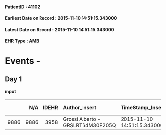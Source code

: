
#### PatientID : 41102
#### Earliest Date on Record : 2015-11-10 14:51:15.343000
#### Latest Date on Record : 2015-11-10 14:51:15.343000
#### EHR Type : AMB

# Events - 

## Day 1

#### input
|      |    N/A |   IDEHR | Author_Insert                     | TimeStamp_Insert           | EHRType   |   PatientID |   IDDigitalSignDocument | persone_vicine   |   Unnamed: 0_x.1 |   IDANAMNESI_SOCIALE | Patient   | FamigliaAltro   | Paziente_T   | FamigliaAltro_T   |   Non_Rilevabile_x.1 | Note_Non_Rilevabile_x.1   | opt_Problemi   | chk_contr_sintomi   | opt_paziente_a   | opt_famiglia_a   | opt_adeguatezza   | opt_paziente_solo   | opt_presente_assente   | Caregiver_principale   | opt_capacita     | ds_familiari_coinv       | opt_risorse_ec   | opt_caregiver_ad   | Needs     | Fragility                    |
|-----:|-------:|--------:|:----------------------------------|:---------------------------|:----------|------------:|------------------------:|:-----------------|-----------------:|---------------------:|:----------|:----------------|:-------------|:------------------|---------------------:|:--------------------------|:---------------|:--------------------|:-----------------|:-----------------|:------------------|:--------------------|:-----------------------|:-----------------------|:-----------------|:-------------------------|:-----------------|:-------------------|:----------|:-----------------------------|
| 9886 |   9886 |    3958 | Grossi Alberto - GRSLRT64M30F205Q | 2015-11-10 14:51:15.343000 | AMB       |       41102 |                  183209 | N/A              |             1799 |                 1244 | Si#1      | Si#1            | No#0         | Si#1              |                    0 | NR                        | No#0           | controllo sintomi#0 | Indefinite#2     | Congruenti#1     | No#0              | Si#1                | Presente#1             | daughter Laura         | Incrementabile#1 | nipoti Deborah e Micaela | Adeguate#1       | Totale#2           | Clinici#0 | sovraccarico assistenziale#4 |


